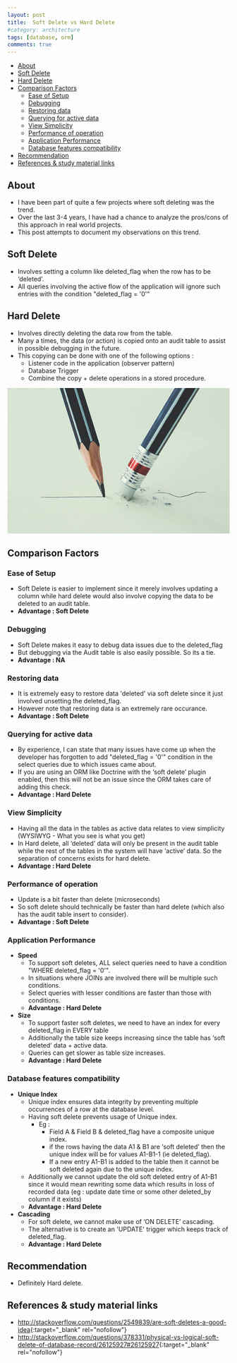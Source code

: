 ```yaml
---
layout: post
title:  Soft Delete vs Hard Delete 
#category: architecture
tags: [database, orm]
comments: true
---  
```


<!-- TOC -->

- [About](#about)
- [Soft Delete](#soft-delete)
- [Hard Delete](#hard-delete)
- [Comparison Factors](#comparison-factors)
  - [Ease of Setup](#ease-of-setup)
  - [Debugging](#debugging)
  - [Restoring data](#restoring-data)
  - [Querying for active data](#querying-for-active-data)
  - [View Simplicity](#view-simplicity)
  - [Performance of operation](#performance-of-operation)
  - [Application Performance](#application-performance)
  - [Database features compatibility](#database-features-compatibility)
- [Recommendation](#recommendation)
- [References & study material links](#references--study-material-links)

<!-- /TOC -->
## About

- I have been part of quite a few projects where soft deleting was the trend.
- Over the last 3-4 years, I have had a chance to analyze the pros/cons of this approach in real world projects.
- This post attempts to document my observations on this trend.

## Soft Delete

- Involves setting a column like deleted_flag when the row has to be ‘deleted’.
- All queries involving the active flow of the application will ignore such entries with the condition "deleted_flag = '0'"

## Hard Delete

- Involves directly deleting the data row from the table.
- Many a times, the data (or action) is copied onto an audit table to assist in possible debugging in the future.
- This copying can be done with one of the following options :
    - Listener code in the application (observer pattern)
    - Database Trigger
    - Combine the copy + delete operations in a stored procedure.

!["Deleting"](/assets/images/pencil_eraser.jpg "Deleting")

## Comparison Factors

### Ease of Setup

- Soft Delete is easier to implement since it merely involves updating a column while hard delete would also involve copying the data to be deleted to an audit table.
- **Advantage : Soft Delete**

### Debugging

- Soft Delete makes it easy to debug data issues due to the deleted_flag
- But debugging via the Audit table is also easily possible. So its a tie.
- **Advantage : NA**

### Restoring data

- It is extremely easy to restore data 'deleted' via soft delete since it just involved unsetting the deleted_flag.
- However note that restoring data is an extremely rare occurance.
- **Advantage : Soft Delete**

### Querying for active data

- By experience, I can state that many issues have come up when the developer has forgotten to add "deleted_flag = '0'" condition in the select queries due to which issues came about. 
- If you are using an ORM like Doctrine with the ‘soft delete’ plugin enabled, then this will not be an issue since the ORM takes care of adding this check.
- **Advantage : Hard Delete**

### View Simplicity

- Having all the data in the tables as active data relates to view simplicity (WYSIWYG - What you see is what you get) 
- In Hard delete, all ‘deleted’ data will only be present in the audit table while the rest of the tables in the system will have ‘active’ data. So the separation of  concerns exists for hard delete.
- **Advantage : Hard Delete**

### Performance of operation

- Update is a bit faster than delete (microseconds) 
- So soft delete should technically be faster than hard delete (which also has the audit table insert to consider). 
- **Advantage : Soft Delete**

### Application Performance

- **Speed**
    - To support soft deletes, ALL select queries need to have a condition "WHERE deleted_flag = '0'".
    - In situations where JOINs are involved there will be multiple such conditions.
    - Select queries with lesser conditions are faster than those with conditions. 
    - **Advantage : Hard Delete**
- **Size**
    - To support faster soft deletes, we need to have an index for every deleted_flag in EVERY table
    - Additionally the table size keeps increasing since the table has ‘soft deleted’ data + active data.
    - Queries can get slower as table size increases.
    - **Advantage : Hard Delete**

### Database features compatibility

- **Unique Index**
    - Unique index ensures data integrity by preventing multiple occurrences of a row at the database level.
    - Having soft delete prevents usage of Unique index. 
        - Eg : 
            - Field A & Field B & deleted_flag have a composite unique index.
            - if the rows  having the data A1 & B1 are ‘soft deleted’ then the unique index will be for values A1-B1-1 (ie deleted_flag).
            - If a new entry A1-B1 is added to the table then it cannot be soft deleted again due to the unique index.
    - Additionally we cannot update the old soft deleted entry of A1-B1 since it would mean rewriting some data which results in loss of recorded data (eg : update date time or some other deleted_by column if it exists)
    - **Advantage : Hard Delete**
- **Cascading**
    - For soft delete, we cannot make use of ‘ON DELETE’ cascading.
    - The alternative is to create an 'UPDATE' trigger which keeps track of deleted_flag.
    - **Advantage : Hard Delete**

## Recommendation

- Definitely Hard delete.

## References & study material links

- <http://stackoverflow.com/questions/2549839/are-soft-deletes-a-good-idea>{:target="_blank" rel="nofollow"}
- <http://stackoverflow.com/questions/378331/physical-vs-logical-soft-delete-of-database-record/26125927#26125927>{:target="_blank" rel="nofollow"}




